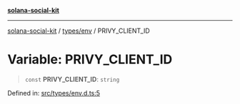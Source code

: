 [**solana-social-kit**](../../../README.md)

***

[solana-social-kit](../../../README.md) / [types/env](../README.md) / PRIVY\_CLIENT\_ID

# Variable: PRIVY\_CLIENT\_ID

> `const` **PRIVY\_CLIENT\_ID**: `string`

Defined in: [src/types/env.d.ts:5](https://github.com/SendArcade/solana-social-starter/blob/03568260ca96ed63f77049843c721de1cb011893/src/types/env.d.ts#L5)
